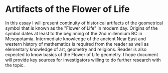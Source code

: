 Artifacts of the Flower of Life
=======

In this essay I will present continuity of historical artifacts of the geometrical symbol 
that is known as the "Flower of Life" in modern day. Origins of the symbol dates at least 
to the beginning of the 2nd millennium BC in Mesopotamia. Intermediate knowledge of the 
ancient Near East and western history of mathematics is required from the reader as well 
as elementary knowledge of art, geometry and religions. Reader is also expected to know 
basics of the Flower of Life geometry. I hope document will provide key sources for 
investigators willing to do further research with the topic.
